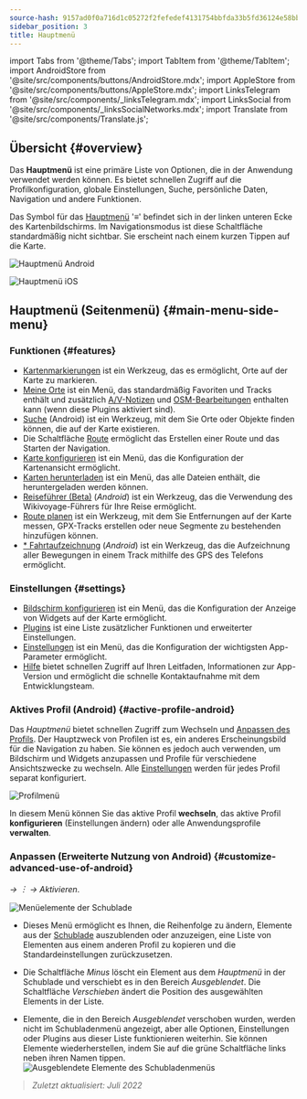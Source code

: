 ```yaml
---
source-hash: 9157ad0f0a716d1c05272f2fefedef4131754bbfda33b5fd36124e58bb0e2ce1
sidebar_position: 3
title: Hauptmenü
---
```

import Tabs from '@theme/Tabs';
import TabItem from '@theme/TabItem';
import AndroidStore from '@site/src/components/buttons/AndroidStore.mdx';
import AppleStore from '@site/src/components/buttons/AppleStore.mdx';
import LinksTelegram from '@site/src/components/_linksTelegram.mdx';
import LinksSocial from '@site/src/components/_linksSocialNetworks.mdx';
import Translate from '@site/src/components/Translate.js';




## Übersicht {#overview}

Das **Hauptmenü** ist eine primäre Liste von Optionen, die in der Anwendung verwendet werden können. Es bietet schnellen Zugriff auf die Profilkonfiguration, globale Einstellungen, Suche, persönliche Daten, Navigation und andere Funktionen.

Das Symbol für das [Hauptmenü](../widgets/map-buttons.md#main-menu) '&#8801;' befindet sich in der linken unteren Ecke des Kartenbildschirms. Im Navigationsmodus ist diese Schaltfläche standardmäßig nicht sichtbar. Sie erscheint nach einem kurzen Tippen auf die Karte.

<Tabs groupId="operating-systems" queryString="operating-systems">

<TabItem value="android" label="Android">

![Hauptmenü Android](@site/static/img/menu/main_menu_android.png)

</TabItem>

<TabItem value="ios" label="iOS">

![Hauptmenü iOS](@site/static/img/menu/main_menu_ios.png)

</TabItem>

</Tabs>


## Hauptmenü (Seitenmenü) {#main-menu-side-menu}

### Funktionen {#features}

- [Kartenmarkierungen](../personal/markers.md) ist ein Werkzeug, das es ermöglicht, Orte auf der Karte zu markieren.
- [Meine Orte](../personal/myplaces.md) ist ein Menü, das standardmäßig Favoriten und Tracks enthält und zusätzlich [A/V-Notizen](../plugins/audio-video-notes.md) und [OSM-Bearbeitungen](../plugins/osm-editing.md) enthalten kann (wenn diese Plugins aktiviert sind).
- [Suche](../search/index.md) (Android) ist ein Werkzeug, mit dem Sie Orte oder Objekte finden können, die auf der Karte existieren.
- Die Schaltfläche [Route](../widgets/map-buttons.md#directions) ermöglicht das Erstellen einer Route und das Starten der Navigation.
- [Karte konfigurieren](../map/configure-map-menu.md) ist ein Menü, das die Konfiguration der Kartenansicht ermöglicht.
- [Karten herunterladen](../start-with/download-maps.md) ist ein Menü, das alle Dateien enthält, die heruntergeladen werden können.
- [Reiseführer (Beta)](../plan-route/travel-guides.md) (*Android*) ist ein Werkzeug, das die Verwendung des Wikivoyage-Führers für Ihre Reise ermöglicht.
- [Route planen](../plan-route/create-route.md) ist ein Werkzeug, mit dem Sie Entfernungen auf der Karte messen, GPX-Tracks erstellen oder neue Segmente zu bestehenden hinzufügen können.
- [* Fahrtaufzeichnung](../plugins/trip-recording.md) (*Android*) ist ein Werkzeug, das die Aufzeichnung aller Bewegungen in einem Track mithilfe des GPS des Telefons ermöglicht.

### Einstellungen {#settings}

- [Bildschirm konfigurieren](../widgets/configure-screen.md) ist ein Menü, das die Konfiguration der Anzeige von Widgets auf der Karte ermöglicht.
- [Plugins](../plugins/index.md#configure-plugin) ist eine Liste zusätzlicher Funktionen und erweiterter Einstellungen.
- [Einstellungen](../personal/global-settings.md) ist ein Menü, das die Konfiguration der wichtigsten App-Parameter ermöglicht.
- [Hilfe](./first-steps.md#offline-help) bietet schnellen Zugriff auf Ihren Leitfaden, Informationen zur App-Version und ermöglicht die schnelle Kontaktaufnahme mit dem Entwicklungsteam.

### Aktives Profil (Android) {#active-profile-android}

Das *Hauptmenü* bietet schnellen Zugriff zum Wechseln und [Anpassen des Profils](../personal/profiles.md). Der Hauptzweck von Profilen ist es, ein anderes Erscheinungsbild für die Navigation zu haben. Sie können es jedoch auch verwenden, um Bildschirm und Widgets anzupassen und Profile für verschiedene Ansichtszwecke zu wechseln. Alle [Einstellungen](../personal/profiles.md) werden für jedes Profil separat konfiguriert.

![Profilmenü](@site/static/img/menu/profile_menu.png)

In diesem Menü können Sie das aktive Profil **wechseln**, das aktive Profil **konfigurieren** (Einstellungen ändern) oder alle Anwendungsprofile **verwalten**.


### Anpassen (Erweiterte Nutzung von Android) {#customize-advanced-use-of-android}

*<Translate android="true" ids="shared_string_menu,configure_profile,ui_customization,shared_string_drawer"/> → &#65049; → Aktivieren*.

![Menüelemente der Schublade](@site/static/img/settings/drawer_menu_correct.png)

- Dieses Menü ermöglicht es Ihnen, die Reihenfolge zu ändern, Elemente aus der [Schublade](../personal/profiles.md#drawer) auszublenden oder anzuzeigen, eine Liste von Elementen aus einem anderen Profil zu kopieren und die Standardeinstellungen zurückzusetzen.

- Die Schaltfläche *Minus* löscht ein Element aus dem *Hauptmenü* in der Schublade und verschiebt es in den Bereich *Ausgeblendet*. Die Schaltfläche *Verschieben* ändert die Position des ausgewählten Elements in der Liste.

- Elemente, die in den Bereich *Ausgeblendet* verschoben wurden, werden nicht im Schubladenmenü angezeigt, aber alle Optionen, Einstellungen oder Plugins aus dieser Liste funktionieren weiterhin. Sie können Elemente wiederherstellen, indem Sie auf die grüne Schaltfläche links neben ihren Namen tippen.
    ![Ausgeblendete Elemente des Schubladenmenüs](@site/static/img/settings/drawer_menu_hidden_items.png)

> *Zuletzt aktualisiert: Juli 2022*